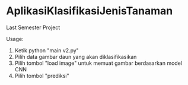 # AplikasiKlasifikasiJenisTanaman
Last Semester Project

Usage:
1. Ketik python "main v2.py"
2. Pilih data gambar daun yang akan diklasifikasikan
3. Pilih tombol "load image" untuk memuat gambar berdasarkan model CNN
4. Pilih tombol "prediksi"
